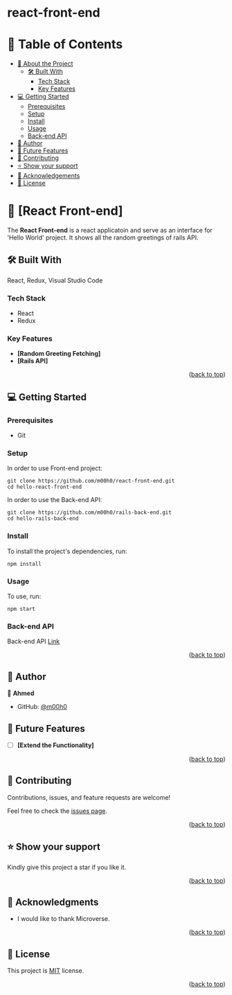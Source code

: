 # react-front-end

<a name="readme-top"></a>

# 📗 Table of Contents

- [📖 About the Project](#about-project)
  - [🛠 Built With](#built-with)
    - [Tech Stack](#tech-stack)
    <!-- - [Live Demo](#live-demo) -->
    - [Key Features](#key-features)
- [💻 Getting Started](#getting-started)
  - [Prerequisites](#prerequisites)
  - [Setup](#setup)
  - [Install](#install)
  - [Usage](#usage)
  - [Back-end API](#backend)
- [👥 Author](#author)
- [🔭 Future Features](#future-features)
- [🤝 Contributing](#contributing)
- [⭐️ Show your support](#support)
- [🙏 Acknowledgements](#acknowledgements)
- [📝 License](#license)

# 📖 [React Front-end] <a name="about-project"></a>

The **React Front-end** is a react applicatoin and serve as an interface for 'Hello World' project. It shows all the random greetings of rails API.   

## 🛠 Built With <a name="built-with"></a>

React, Redux, Visual Studio Code

### Tech Stack <a name="tech-stack"></a>

- React
- Redux

### Key Features <a name="key-features"></a>

- **[Random Greeting Fetching]**
- **[Rails API]**


<p align="right">(<a href="#readme-top">back to top</a>)</p>

## 💻 Getting Started <a name="getting-started"></a>

### Prerequisites <a name="prerequisites"></a>

- Git

### Setup <a name="setup"></a>

In order to use Front-end project:

```
git clone https://github.com/m00h0/react-front-end.git
cd hello-react-front-end
```

In order to use the Back-end API:

```
git clone https://github.com/m00h0/rails-back-end.git
cd hello-rails-back-end
```

### Install <a name="install"></a>

To install the project's dependencies, run:

```
npm install
```

### Usage <a name="usage"></a>

To use, run:

```
npm start
```

### Back-end API <a name="backend"></a>

Back-end API [Link](https://github.com/m00h0/rails-back-end.git)


<p align="right">(<a href="#readme-top">back to top</a>)</p>

## 👥 Author <a name="author"></a>

👤 **Ahmed**
- GitHub: [@m00h0](https://github.com/m00h0)

## 🔭 Future Features <a name="future-features"></a>

- [ ] **[Extend the Functionality]**

<p align="right">(<a href="#readme-top">back to top</a>)</p>

## 🤝 Contributing <a name="contributing"></a>

Contributions, issues, and feature requests are welcome!

Feel free to check the [issues page](https://github.com/m00h0/react-front-end/issues).

<p align="right">(<a href="#readme-top">back to top</a>)</p>

## ⭐️ Show your support <a name="support"></a>

Kindly give this project a star if you like it.

<p align="right">(<a href="#readme-top">back to top</a>)</p>

## 🙏 Acknowledgments <a name="acknowledgements"></a>

- I would like to thank Microverse.

<p align="right">(<a href="#readme-top">back to top</a>)</p>

## 📝 License <a name="license"></a>

This project is [MIT](/LICENSE) license.

<p align="right">(<a href="#readme-top">back to top</a>)</p>
